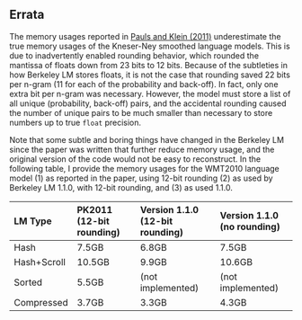 ## Errata ##

The memory usages reported in [Pauls and Klein (2011)](http://nlp.cs.berkeley.edu/pubs/Pauls-Klein_2011_LM_paper.pdf) underestimate the true memory usages of the Kneser-Ney smoothed language models. This is due to inadvertently enabled rounding behavior, which rounded the mantissa of floats down from 23 bits to 12 bits. Because of the subtleties in how Berkeley LM stores floats, it is not the case that rounding saved 22 bits per n-gram  (11 for each of the probability and back-off). In fact, only one extra bit per n-gram was necessary. However, the model must store a list of all unique (probability, back-off) pairs, and the accidental rounding caused the number of unique pairs to be much smaller than necessary to store numbers up to true `float` precision.

Note that some subtle and boring things have changed in the Berkeley LM since the paper was written that further reduce memory usage, and the original version of the code would not be easy to reconstruct. In the following table, I provide the memory usages for the WMT2010 language model (1) as reported in the paper, using 12-bit rounding (2) as used by Berkeley LM 1.1.0, with 12-bit rounding, and (3) as used 1.1.0.

| **LM Type** | **PK2011 (12-bit rounding)** | **Version 1.1.0 (12-bit rounding)**| **Version 1.1.0 (no rounding)** |
|:------------|:-----------------------------|:-----------------------------------|:--------------------------------|
|Hash | 7.5GB | 6.8GB | 7.5GB |
|Hash+Scroll | 10.5GB | 9.9GB | 10.6GB  |
|Sorted | 5.5GB | (not implemented) | (not implemented) |
|Compressed | 3.7GB | 3.3GB  | 4.3GB |